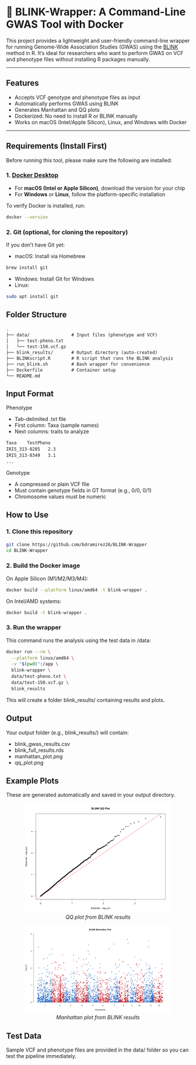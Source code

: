 # 🌾 BLINK-Wrapper: A Command-Line GWAS Tool with Docker

This project provides a lightweight and user-friendly command-line wrapper for running Genome-Wide Association Studies (GWAS) using the [BLINK](https://github.com/YaoZhou89/BLINK) method in R. It’s ideal for researchers who want to perform GWAS on VCF and phenotype files without installing R packages manually.


---

##  Features

- Accepts VCF genotype and phenotype files as input
- Automatically performs GWAS using BLINK
- Generates Manhattan and QQ plots
- Dockerized: No need to install R or BLINK manually
- Works on macOS (Intel/Apple Silicon), Linux, and Windows with Docker

---

## Requirements (Install First)

Before running this tool, please make sure the following are installed:

### 1. [Docker Desktop](https://www.docker.com/products/docker-desktop)
- For **macOS (Intel or Apple Silicon)**, download the version for your chip
- For **Windows** or **Linux**, follow the platform-specific installation

To verify Docker is installed, run:
```bash
docker --version
```

### 2. Git (optional, for cloning the repository)
If you don’t have Git yet:
- macOS: Install via Homebrew
```bash
brew install git
```
- Windows: Install Git for Windows
- Linux:
```bash
sudo apt install git
```

## Folder Structure
```pgsql
.
├── data/                # Input files (phenotype and VCF)
│   ├── test-pheno.txt
│   └── test-150.vcf.gz
├── blink_results/       # Output directory (auto-created)
├── BLINKscript.R        # R script that runs the BLINK analysis
├── run_blink.sh         # Bash wrapper for convenience
├── Dockerfile           # Container setup
└── README.md
```

## Input Format

Phenotype
- Tab-delimited .txt file
- First column: Taxa (sample names)
- Next columns: traits to analyze
```txt
Taxa	TestPheno
IRIS_313-8285	2.3
IRIS_313-8349	3.1
...
```
Genotype
- A compressed or plain VCF file
- Must contain genotype fields in GT format (e.g., 0/0, 0/1)
- Chromosome values must be numeric

## How to Use

### 1. Clone this repository
```bash
git clone https://github.com/bdramirez26/BLINK-Wrapper
cd BLINK-Wrapper
```
### 2. Build the Docker image

On Apple Silicon (M1/M2/M3/M4):
```bash
docker build --platform linux/amd64 -t blink-wrapper .
```
On Intel/AMD systems:
```bash
docker build -t blink-wrapper .
```
### 3. Run the wrapper
This command runs the analysis using the test data in /data:
```bash
docker run --rm \
  --platform linux/amd64 \
  -v "$(pwd)":/app \
  blink-wrapper \
  data/test-pheno.txt \
  data/test-150.vcf.gz \
  blink_results
```
This will create a folder blink_results/ containing results and plots.

## Output

Your output folder (e.g., blink_results/) will contain:
- blink_gwas_results.csv
- blink_full_results.rds
- manhattan_plot.png
- qq_plot.png

## Example Plots
These are generated automatically and saved in your output directory.

<p align="center"> <img src="blink_results/qq_plot.png" alt="QQ Plot" width="400"/> <br> <em>QQ plot from BLINK results</em> </p> <p align="center"> <img src="blink_results/manhattan_plot.png" alt="Manhattan Plot" width="400"/> <br> <em>Manhattan plot from BLINK results</em> </p>

## Test Data
Sample VCF and phenotype files are provided in the data/ folder so you can test the pipeline immediately.






